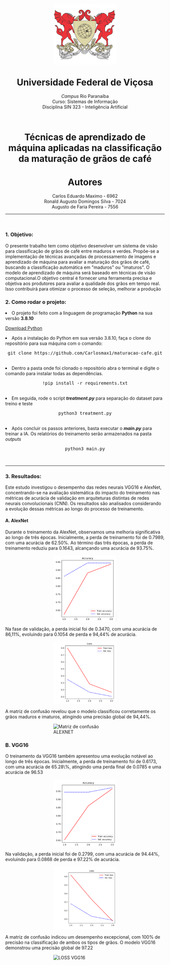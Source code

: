 <p align=center>
<img  style="display: block; margin: 0 auto"  width=200px heigth=200px src="images/brasao.gif" alt="Brasão Universidade Federal de Viçosa" />
<h1 align=center>Universidade Federal de Viçosa</h1>
</p>
<p align=center><i>Campus</i> Rio Paranaíba<br> Curso: Sistemas de Informação <br> Disciplina SIN 323 - Inteligência Artificial
</p>
<br>

<h1 align=center>Técnicas de aprendizado de máquina aplicadas na classificação da maturação de grãos de café<br></h1>

<p>
<h1 align=center>Autores</h1>
<p align= center>
   Carlos Eduardo Maximo - 6962<br> Ronald Augusto Domingos Silva - 7024 <br> Augusto de Faria Pereira - 7556
</p>
</p>
<hr> <br>

<h3>1. Objetivo:</h3>
<p>O presente trabalho tem como objetivo desenvolver um sistema de visão para classificação de grãos de café entre maduros e verdes. Propõe-se a implementação de técnicas avançadas de processamento de imagens e aprendizado de máquina para avaliar a maturação dos grãos de café, buscando a classificação automática em "maduros" ou "imaturos". O modelo de aprendizado de máquina será baseado em técnicas de visão computacional.O objetivo central é fornecer uma ferramenta precisa e objetiva aos produtores para avaliar a qualidade dos grãos em tempo real. Isso contribuirá para otimizar o processo de seleção, melhorar a produção</p>

<h3>2. Como rodar o projeto: </h3>
<li>
O projeto foi feito com a linguagem de programação <strong>Python</strong> na sua versão <strong>3.8.10</strong>

<a href="https://www.python.org/downloads/release/python-3810/">Download Python</a>
</li>

<li>
  Após a instalação do Python em sua versão 3.8.10, faça o clone do repositório para sua máquina com o comando:
  <pre align=center>git clone https://github.com/Carlosmax1/maturacao-cafe.git</pre>
</li>
<br>
<li>
  Dentro a pasta onde foi clonado o repositório abra o terminal e digite o comando para instalar todas as dependências.
  <pre align=center>!pip install -r requirements.txt</pre>
</li>
<br>
<li>
Em seguida, rode o script <strong style="font-style: italic;">treatment.py</strong> para separação do dataset para treino e teste 
 <pre align=center>python3 treatment.py</pre>
</li>
<br>
<li>
  Após concluir os passos anteriores, basta executar o <strong style="font-style: italic;">main.py</strong> para treinar a IA. Os relatórios do treinamento serão armazenados na pasta <span style="font-style:italic;">outputs</span>
  <pre align=center>python3 main.py</pre>
</li>
<br>
<hr>

<h3>3. Resultados:</h3>
<p>Este estudo investigou o desempenho das redes neurais VGG16 e AlexNet, concentrando-se na avaliação sistemática do impacto do treinamento nas métricas de acurácia de validação em arquiteturas distintas de redes neurais convolucionais (CNN). Os resultados são analisados considerando a evolução dessas métricas ao longo do processo de treinamento.
<h4>A. AlexNet</h4>
Durante o treinamento da AlexNet, observamos uma melhoria significativa ao longo de três épocas. Inicialmente, a perda de treinamento foi de 0.7989, com uma acurácia de 62.50%. Ao término das três épocas, a perda de treinamento reduziu para 0.1643, alcançando uma acurácia de 93.75%.
</p>
<img  align=center style="display: block; margin: 0 auto"  width=200px heigth=200px src="images/acuracia_alexnet.png" alt="Acuracia ALEXNET" />
<p>
Na fase de validação, a perda inicial foi de 0.3470, com uma acurácia de 86,11%, evoluindo para 0.1054 de perda e 94,44% de acurácia.
</p>
<img  align=center style="display: block; margin: 0 auto"  width=200px heigth=200px src="images/loss_alexnet.png" alt="LOSS ALEXNET" />
<p>
A matriz de confusão revelou que o modelo classificou corretamente os grãos maduros e imaturos, atingindo uma precisão global de 94,44%.
</p>
<img  align=center style="display: block; margin: 0 auto"  width=200px heigth=200px src="images/matriz_confusão_alexnet.png" alt="Matriz de confusão ALEXNET" />
<h3>B. VGG16</h3>
<p>
O treinamento da VGG16 também apresentou uma evolução notável ao longo de três épocas. Inicialmente, a perda de treinamento foi de 0.6173, com uma acurácia de 65.28\%, atingindo uma perda final de 0.0785 e uma acurácia de 96.53
</p>
<img  align=center style="display: block; margin: 0 auto"  width=200px heigth=200px src="images/acuracia_vgg16.png" alt="Acuracia VGG16" />
<p>Na validação, a perda inicial foi de 0.2799, com uma acurácia de 94.44%, evoluindo para 0.0868 de perda e 97.22% de acurácia.
</p>
<img  align=center style="display: block; margin: 0 auto"  width=200px heigth=200px src="images/loss_vgg16.png" alt="LOSS VGG16" />
<p>
A matriz de confusão indicou um desempenho excepcional, com 100% de precisão na classificação de ambos os tipos de grãos. O modelo VGG16 demonstrou uma precisão global de 97.22
</p>
<img  align=center style="display: block; margin: 0 auto"  width=200px heigth=200px src="images/matriz_confusão_vgg16.png" alt="LOSS VGG16" />